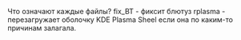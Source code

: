 Что означают каждые файлы?
fix_BT - фиксит блютуз
rplasma - перезагружает оболочку KDE Plasma Sheel если она по каким-то причинам залагала.
